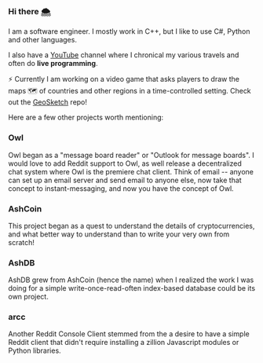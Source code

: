 ### Hi there 🌨

I am a software engineer. I mostly work in C++, but I like to use C#, Python and other languages.

I also have a [YouTube](https://www.youtube.com/@AddyGoesPlaces) channel where I chronical my various travels and often do **live programming**.

⚡ Currently I am working on a video game that asks players to draw the maps 🗺️ of countries and other regions in a time-controlled setting. Check out the [GeoSketch](https://github.com/zethon/geosketch) repo!

Here are a few other projects worth mentioning: 

### Owl

Owl began as a "message board reader" or "Outlook for message boards". I would love to add Reddit support to Owl, as well release a decentralized chat system where Owl is the premiere chat client. Think of email -- anyone can set up an email server and send email to anyone else, now take that concept to instant-messaging, and now you have the concept of Owl.

### AshCoin

This project began as a quest to understand the details of cryptocurrencies, and what better way to understand than to write your very own from scratch!

### AshDB

AshDB grew from AshCoin (hence the name) when I realized the work I was doing for a simple write-once-read-often index-based database could be its own project.

### arcc

Another Reddit Console Client stemmed from the a desire to have a simple Reddit client that didn't require installing a zillion Javascript modules or Python libraries.



